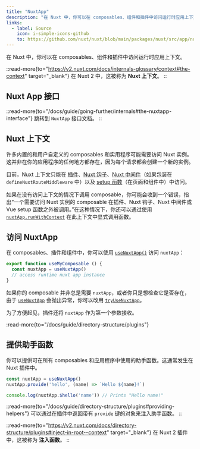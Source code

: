 ```yaml
---
title: "NuxtApp"
description: "在 Nuxt 中，你可以在 composables、组件和插件中访问运行时应用上下文。"
links:
  - label: Source
    icon: i-simple-icons-github
    to: https://github.com/nuxt/nuxt/blob/main/packages/nuxt/src/app/nuxt.ts
---
```


在 Nuxt 中，你可以在 composables、组件和插件中访问运行时应用上下文。

::read-more{to="https://v2.nuxt.com/docs/internals-glossary/context#the-context" target="_blank"}
在 Nuxt 2 中，这被称为 **Nuxt 上下文**。
::

## Nuxt App 接口

::read-more{to="/docs/guide/going-further/internals#the-nuxtapp-interface"}
跳转到 `NuxtApp` 接口文档。
::

## Nuxt 上下文

许多内置的和用户自定义的 composables 和实用程序可能需要访问 Nuxt 实例。这并非在你的应用程序的任何地方都存在，因为每个请求都会创建一个新的实例。

目前，Nuxt 上下文只能在 [插件](/docs/guide/directory-structure/plugins)、[Nuxt 钩子](/docs/guide/going-further/hooks)、[Nuxt 中间件](/docs/guide/directory-structure/middleware)（如果包装在 `defineNuxtRouteMiddleware` 中）以及 [setup 函数](https://vuejs.org/api/composition-api-setup.html)（在页面和组件中）中访问。

如果在没有访问上下文的情况下调用 composable，你可能会收到一个错误，指出“一个需要访问 Nuxt 实例的 composable 在插件、Nuxt 钩子、Nuxt 中间件或 Vue setup 函数之外被调用。”在这种情况下，你还可以通过使用 [`nuxtApp.runWithContext`](/docs/api/composables/use-nuxt-app#runwithcontext) 在此上下文中显式调用函数。

## 访问 NuxtApp

在 composables、插件和组件中，你可以使用 [`useNuxtApp()`](/docs/api/composables/use-nuxt-app) 访问 `nuxtApp`：

```ts [composables/useMyComposable.ts]
export function useMyComposable () {
  const nuxtApp = useNuxtApp()
  // access runtime nuxt app instance
}
```

如果你的 composable 并非总是需要 `nuxtApp`，或者你只是想检查它是否存在，由于 [`useNuxtApp`](/docs/api/composables/use-nuxt-app) 会抛出异常，你可以改用 [`tryUseNuxtApp`](/docs/api/composables/use-nuxt-app#tryusenuxtapp)。

为了方便起见，插件还将 `nuxtApp` 作为第一个参数接收。

:read-more{to="/docs/guide/directory-structure/plugins"}

## 提供助手函数

你可以提供可在所有 composables 和应用程序中使用的助手函数。这通常发生在 Nuxt 插件中。

```ts
const nuxtApp = useNuxtApp()
nuxtApp.provide('hello', (name) => `Hello ${name}!`)

console.log(nuxtApp.$hello('name')) // Prints "Hello name!"
```

::read-more{to="/docs/guide/directory-structure/plugins#providing-helpers"}
可以通过在插件中返回带有 `provide` 键的对象来注入助手函数。
::

::read-more{to="https://v2.nuxt.com/docs/directory-structure/plugins#inject-in-root--context" target="_blank"}
在 Nuxt 2 插件中，这被称为 **注入函数**。
::
